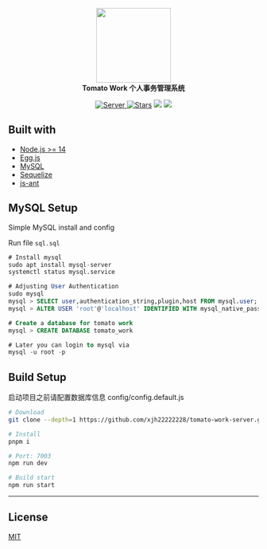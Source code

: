 <p align="center">
  <img src="https://raw.githubusercontent.com/xjh22222228/tomato-work/master/public/poster.png" width="150" />
  <br />
  <b>Tomato Work 个人事务管理系统</b>
  <p align="center">
    <a href="https://github.com/xjh22222228/tomato-work">
      <img alt="Server" src="https://img.shields.io/static/v1.svg?label=&message=Client&style=flat-square&color=e8883a">
    </a>
    <a href="https://github.com/xjh22222228/tomato-work-server/stargazers"><img src="https://img.shields.io/github/stars/xjh22222228/tomato-work-server" alt="Stars"/></a>
    <img src="https://img.shields.io/github/package-json/v/xjh22222228/tomato-work-server" />
    <img src="https://img.shields.io/github/license/xjh22222228/tomato-work-server" />
  </p>
</p>

## Built with

- [Node.js >= 14](https://nodejs.org/en/)
- [Egg.js](https://eggjs.org/zh-cn/intro/)
- [MySQL](https://www.mysql.com/)
- [Sequelize](https://github.com/sequelize/sequelize)
- [js-ant](https://github.com/xjh22222228/js-ant)

## MySQL Setup

Simple MySQL install and config

Run file `sql.sql`

```sql
# Install mysql
sudo apt install mysql-server
systemctl status mysql.service

# Adjusting User Authentication
sudo mysql
mysql > SELECT user,authentication_string,plugin,host FROM mysql.user;
mysql > ALTER USER 'root'@'localhost' IDENTIFIED WITH mysql_native_password BY '123456';

# Create a database for tomato work
mysql > CREATE DATABASE tomato_work

# Later you can login to mysql via
mysql -u root -p
```

## Build Setup

启动项目之前请配置数据库信息 config/config.default.js

```bash
# Download
git clone --depth=1 https://github.com/xjh22222228/tomato-work-server.git

# Install
pnpm i

# Port: 7003
npm run dev

# Build start
npm run start
```

---

## License

[MIT](https://opensource.org/licenses/MIT)
